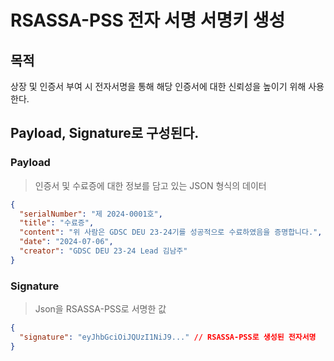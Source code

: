 # RSASSA-PSS 전자 서명 서명키 생성

## 목적

상장 및 인증서 부여 시 전자서명을 통해 해당 인증서에 대한 신뢰성을 높이기 위해 사용한다.

## Payload, Signature로 구성된다.

### Payload

> 인증서 및 수료증에 대한 정보를 담고 있는 JSON 형식의 데이터

```json
{
  "serialNumber": "제 2024-0001호",
  "title": "수료증",
  "content": "위 사람은 GDSC DEU 23-24기를 성공적으로 수료하였음을 증명합니다.",
  "date": "2024-07-06",
  "creator": "GDSC DEU 23-24 Lead 김남주"
}
```

### Signature

> Json을 RSASSA-PSS로 서명한 값

```json
{
  "signature": "eyJhbGciOiJQUzI1NiJ9..." // RSASSA-PSS로 생성된 전자서명
}
```
